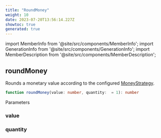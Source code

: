 ```yaml
---
title: "RoundMoney"
weight: 10
date: 2023-07-20T13:56:14.227Z
showtoc: true
generated: true
---
```

<!-- This file was generated from the Vendure source. Do not modify. Instead, re-run the "docs:build" script -->
import MemberInfo from '@site/src/components/MemberInfo';
import GenerationInfo from '@site/src/components/GenerationInfo';
import MemberDescription from '@site/src/components/MemberDescription';


## roundMoney

<GenerationInfo sourceFile="packages/core/src/common/round-money.ts" sourceLine="13" packageName="@vendure/core" since="2.0.0" />

Rounds a monetary value according to the configured <a href='/typescript-api/money/money-strategy#moneystrategy'>MoneyStrategy</a>.

```ts title="Signature"
function roundMoney(value: number, quantity:  = 1): number
```
Parameters

### value

<MemberInfo kind="parameter" type="number" />

### quantity

<MemberInfo kind="parameter" type="" />

